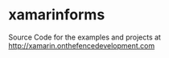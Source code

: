 # xamarinforms
Source Code for the examples and projects at http://xamarin.onthefencedevelopment.com 
